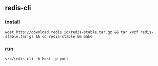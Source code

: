 ## redis-cli

### install
```
wget http://download.redis.io/redis-stable.tar.gz && tar xvzf redis-stable.tar.gz && cd redis-stable && make
```

### run
```
src/redis-cli -h host -p port
```
